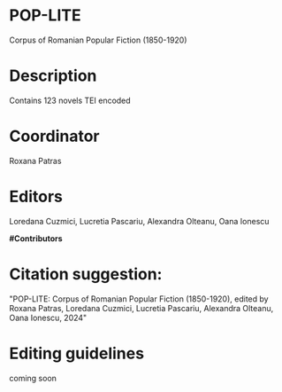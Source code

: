 # POP-LITE
Corpus of Romanian Popular Fiction (1850-1920)

# Description
Contains 123 novels TEI encoded

# Coordinator
Roxana Patras 

# Editors
Loredana Cuzmici, Lucretia Pascariu, Alexandra Olteanu, Oana Ionescu 

**#Contributors**

# Citation suggestion: 
"POP-LITE: Corpus of Romanian Popular Fiction (1850-1920), edited by Roxana Patras, Loredana Cuzmici, Lucretia Pascariu, Alexandra Olteanu, Oana Ionescu, 2024"

# Editing guidelines 
coming soon
